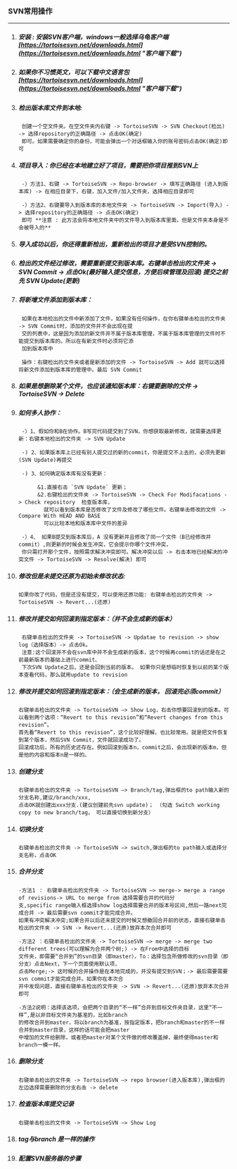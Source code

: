 ### SVN常用操作
----------
1. ##### 安装 : 安装SVN客户端，windows一般选择乌龟客户端 &nbsp;&nbsp; [https://tortoisesvn.net/downloads.html](https://tortoisesvn.net/downloads.html "客户端下载")
 
2.  ##### 如果你不习惯英文，可以下载中文语言包&nbsp;&nbsp; [https://tortoisesvn.net/downloads.html](https://tortoisesvn.net/downloads.html "客户端下载")

3. ##### 检出版本库文件到本地:
		

		创建一个空文件夹。在空文件夹内右键 -> TortoiseSVN -> SVN Checkout(检出) -> 选择repository的正确路径 -> 点击OK(确定)
		即可。如果需要确定你的身份，可能会弹出一个对话框输入你的账号密码点击OK(确定)即可

4. ##### 项目导入：你已经在本地建立好了项目，需要把你项目推到SVN上

	
	
		-）方法1、右键 -> TortoiseSVN -> Repo-browser -> 填写正确路径 (进入到版本库) -> 在相应目录下，右键，加入文件/加入文件夹，选择相应目录即可

		-）方法2、右键要导入到版本库的本地文件夹 -> TortoiseSVN -> Import(导入) -> 选择repository的正确路径 -> 点击OK(确定)
		即可 **注意 : 此方法会将本地文件夹中的文件导入到版本库里面，但是文件夹本身是不会被导入的**

5. ##### 导入成功以后，你还得重新检出，重新检出的项目才是受SVN控制的。

6. #####  检出的文件经过修改，需要重新提交到版本库。右键单击检出的文件夹 -> SVN Commit -> 点击Ok(最好输入提交信息，方便后续管理及回滚) 提交之前先 SVN Update(更新)

7. ##### 将新增文件添加到版本库：
	
	
		如果在本地检出的文件中新添加了文件，如果没有任何操作，在你右键单击检出的文件夹 -> SVN Commit时，添加的文件并不会出现在提
	    交的列表中，这是因为添加的新文件并不属于版本库管理，不属于版本库管理的文件时不能提交到版本库的。所以在有新文件时必须将它添
		加到版本库中

		操作：右键检出的文件夹或者是新添加的文件 -> TortoiseSVN -> Add 就可以选择将新文件添加到版本库的管理中。最后 SVN Commit

8. ##### 如果是想删除某个文件，也应该通知版本库：右键要删除的文件 -> TortoiseSVN -> Delete

9. ##### 如何多人协作：


		-）1、假如你和B在协作。B写完代码提交到了SVN，你想获取最新修改，就需要选择更新：右键本地检出的文件夹 -> SVN Update
	
		-) 2、如果版本库上已经有别人提交过的新的commit，你是提交不上去的，必须先更新(SVN Update)再提交

		-) 3、如何确定版本库有没有更新：

			 &1.直接右击 `SVN Update` 更新；
			 &2.右键检出的文件夹 -> TortoiseSVN -> Check For Modifacations -> Check repository  检查版本库，
			   就可以看到版本库是否修改了文件及修改了哪些文件。右键单击修改的文件 -> Compare With HEAD AND BASE
		       可以比较本地和版本库中文件的差异 
	
		-）4、 如果B提交到版本库后，A 没有更新并且修改了同一个文件（B已经修改并commit）,则更新的时候会发生冲突，它会提示你哪个文件冲突，
		你只需打开那个文件，按照需求解决冲突即可。解决冲突以后 -> 右击本地已经解决的冲突文件 -> TortoiseSVN -> Resolve(解决) 即可 

10. ##### 修改但是未提交还原为初始未修改状态: 


		如果你改了代码，但是还没有提交，可以使用还原功能: 右键单击检出的文件夹 -> TortoiseSVN -> Revert...(还原)

11. ##### 修改并提交如何回滚到指定版本：（并不会生成新的版本）
		
		 右键单击检出的文件夹 -> TortoiseSVN -> Updatae to revision -> show log（选择版本）-> 点击Ok。 
		 注意:这个回滚并不会在svn库中并不会生成新的版本，这个时候再commit的话还是在之前最新版本的基础上进行commit、
		 下次SVN Update之后，还是会回到当前的版本。 如果你只是想临时恢复到以前的某个版本查看代码，那么就用update to revision

12. ##### 修改并提交如何回滚到指定版本：（会生成新的版本， 回滚完必须commit）
		 

		右键单击检出的文件夹 -> TortoiseSVN –> Show Log，右击你想要回滚到的版本。可以看到两个选项：“Revert to this revision”和“Revert changes from this revision”。
		首先看“Revert to this revision”，这个比较好理解，也比较常用。就是把文件恢复到某个版本，然后SVN Commit，文件就回滚成功了。
	 	回滚成功后，所有的历史还存在。例如回滚到版本n，commit之后，会出现新的版本m，但是他的内容和版本n是一样的。

13. ##### 创建分支

	
	  	右键单击检出的文件夹 -> TortoiseSVN –> Branch/tag,弹出框的to path输入新的分支名称,建议/branch/xxx,
		点击OK就创建出xxx分支.(建议创建前先svn update)； （勾选 Switch working copy to new branch/tag， 可以直接切换到新分支）

14. ##### 切换分支

		
		右键单击检出的文件夹 -> TortoiseSVN –> switch,弹出框的to path输入或选择分支名称，点击OK

15. ##### 合并分支


		-方法1 ： 右键单击检出的文件夹 -> TortoiseSVN –> merge-> merge a range of revisions-> URL to merge from 选择需要合并的代码分
		支,specific range输入框选择show log选择需要合并的版本号区间,然后一路next完成合并 -> 最后需要svn commit才能完成合并。
		如果有冲突解决冲突;如果合并以后还未提交的时候又想撤回合并前的状态，直接右键单击检出的文件夹 -> SVN -> Revert...(还原)放弃本次合并即可
		
		-方法2 ：右键单击检出的文件夹 -> TortoiseSVN –> merge -> merge two different trees(可以理解为合并两个树;) -> 在From中选择的目标
		文件夹，即需要“合并到”的svn目录（即master），To：选择包含所做修改的svn目录（即分支）点击Next，下一个页面使用默认项，
		点击Merge;-> 这时候的合并操作是在本地完成的，并没有提交到SVN；-> 最后需要需要svn commit才能完成合并。如果你在本次合
		并中发现问题，直接右键单击检出的文件夹 -> SVN -> Revert...(还原)放弃本次合并即可

		-方法2说明：选择该选项，会把两个目录的“不一样”合并到目标文件夹目录，这里“不一样”,是以非目标文件夹为基准的，比如branch
		的修改合并到master，将以branch为基准，按指定版本，把branch和master的不一样合并到master目录，这样的话可能会把master
		中增加的文件给删除，或者把master对某个文件做的修改覆盖掉，最终使得master和branch一模一样。

16. ##### 删除分支


		右键单击检出的文件夹 -> TortoiseSVN –> repo browser(进入版本库),弹出框的左边选择需要删除的分支右击 -> delete


17. ##### 检查版本库提交记录

	
		右键单击检出的文件夹 -> TortoiseSVN –> Show Log



18. ##### tag与branch 是一样的操作


19. ##### 配置SVN服务器的步骤

	
		